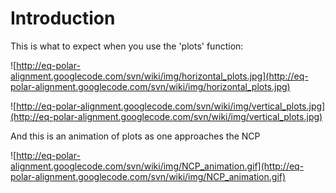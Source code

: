 # Introduction #

This is what to expect when you use the 'plots' function:

![http://eq-polar-alignment.googlecode.com/svn/wiki/img/horizontal_plots.jpg](http://eq-polar-alignment.googlecode.com/svn/wiki/img/horizontal_plots.jpg)

![http://eq-polar-alignment.googlecode.com/svn/wiki/img/vertical_plots.jpg](http://eq-polar-alignment.googlecode.com/svn/wiki/img/vertical_plots.jpg)

And this is an animation of plots as one approaches the NCP

![http://eq-polar-alignment.googlecode.com/svn/wiki/img/NCP_animation.gif](http://eq-polar-alignment.googlecode.com/svn/wiki/img/NCP_animation.gif)